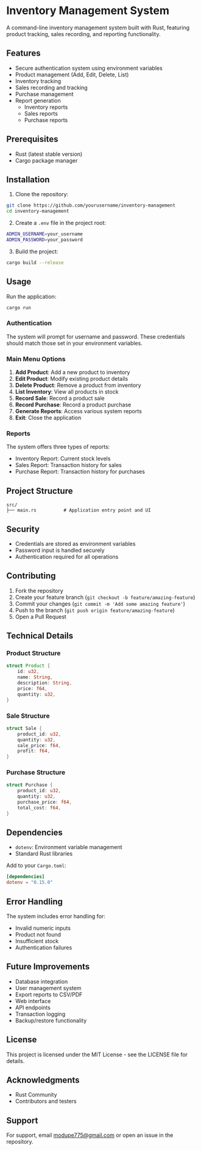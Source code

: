 # Inventory Management System

A command-line inventory management system built with Rust, featuring product tracking, sales recording, and reporting functionality.

## Features

- Secure authentication system using environment variables
- Product management (Add, Edit, Delete, List)
- Inventory tracking
- Sales recording and tracking
- Purchase management
- Report generation
  - Inventory reports
  - Sales reports
  - Purchase reports

## Prerequisites

- Rust (latest stable version)
- Cargo package manager

## Installation

1. Clone the repository:
```bash
git clone https://github.com/yourusername/inventory-management
cd inventory-management
```

2. Create a `.env` file in the project root:
```bash
ADMIN_USERNAME=your_username
ADMIN_PASSWORD=your_password
```

3. Build the project:
```bash
cargo build --release
```

## Usage

Run the application:
```bash
cargo run
```

### Authentication

The system will prompt for username and password. These credentials should match those set in your environment variables.

### Main Menu Options

1. **Add Product**: Add a new product to inventory
2. **Edit Product**: Modify existing product details
3. **Delete Product**: Remove a product from inventory
4. **List Inventory**: View all products in stock
5. **Record Sale**: Record a product sale
6. **Record Purchase**: Record a product purchase
7. **Generate Reports**: Access various system reports
8. **Exit**: Close the application

### Reports

The system offers three types of reports:
- Inventory Report: Current stock levels
- Sales Report: Transaction history for sales
- Purchase Report: Transaction history for purchases

## Project Structure

```
src/
├── main.rs          # Application entry point and UI
```

<!-- ## Testing

Run the test suite:
```bash
cargo test
``` -->

## Security

- Credentials are stored as environment variables
- Password input is handled securely
- Authentication required for all operations

## Contributing

1. Fork the repository
2. Create your feature branch (`git checkout -b feature/amazing-feature`)
3. Commit your changes (`git commit -m 'Add some amazing feature'`)
4. Push to the branch (`git push origin feature/amazing-feature`)
5. Open a Pull Request

## Technical Details

### Product Structure
```rust
struct Product {
    id: u32,
    name: String,
    description: String,
    price: f64,
    quantity: u32,
}
```

### Sale Structure
```rust
struct Sale {
    product_id: u32,
    quantity: u32,
    sale_price: f64,
    profit: f64,
}
```

### Purchase Structure
```rust
struct Purchase {
    product_id: u32,
    quantity: u32,
    purchase_price: f64,
    total_cost: f64,
}
```

## Dependencies

- `dotenv`: Environment variable management
- Standard Rust libraries

Add to your `Cargo.toml`:
```toml
[dependencies]
dotenv = "0.15.0"
```

## Error Handling

The system includes error handling for:
- Invalid numeric inputs
- Product not found
- Insufficient stock
- Authentication failures

## Future Improvements

- Database integration
- User management system
- Export reports to CSV/PDF
- Web interface
- API endpoints
- Transaction logging
- Backup/restore functionality

## License

This project is licensed under the MIT License - see the LICENSE file for details.

## Acknowledgments

- Rust Community
- Contributors and testers

## Support

For support, email modupe775@gmail.com or open an issue in the repository.